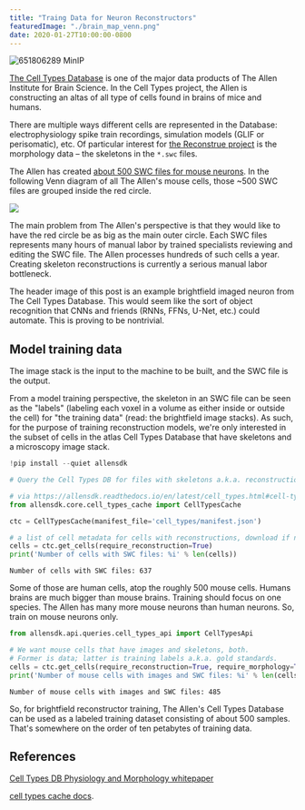 ```yaml
---
title: "Traing Data for Neuron Reconstructors"
featuredImage: "./brain_map_venn.png"
date: 2020-01-27T10:00:00-0800
---
```


![651806289 MinIP](http://reconstrue.com/projects/brightfield_neurons/demo_images/651806289_minip_cubehelix_wide.png)

[The Cell Types Database](http://celltypes.brain-map.org/) is one of the major data products of The Allen Institute for Brain Science. In the Cell Types
project, the Allen is constructing an altas of all type of cells found in brains of mice and humans. 

There are multiple ways different cells are represented in the Database: electrophysiology spike train recordings, simulation models (GLIF or perisomatic), etc. Of particular interest for [the Reconstrue project](http://reconstrue.com) is the morphology data – the skeletons in the `*.swc` files.

The Allen has created [about 500 SWC files for mouse neurons](http://celltypes.brain-map.org/data?donor__species=Mus%20musculus&nr__reconstruction_type=[full,dendrite-only]). In the following Venn diagram of all The Allen's mouse cells, those ~500 SWC files are grouped inside the red circle.

![](http://reconstrue.com/projects/brightfield_neurons/demo_images/brain_map_venn.png)

The main problem from The Allen's perspective is that they would like to have the red circle be as big as the main outer circle. Each SWC files represents many hours of manual labor by trained specialists reviewing and editing the SWC file. The Allen processes hundreds of such cells a year. Creating skeleton reconstructions is currently a serious manual labor bottleneck.

The header image of this post is an example brightfield imaged neuron from The Cell Types Database. This would seem like the sort of object recognition that CNNs and friends (RNNs, FFNs, U-Net, etc.) could automate. This is proving to be nontrivial. 

## Model training data
The image stack is the input to the machine to be built, and the SWC file is the output. 

From a model training perspective, the skeleton in an SWC file can be seen as the "labels" (labeling each voxel in a volume as either inside or outside the cell) for "the training data" (read: the brightfield image stacks). As such, for the purpose of training reconstruction models, we're only interested in the subset of cells in the atlas Cell Types Database that have skeletons and a microscopy image stack. 

```python
!pip install --quiet allensdk
```


```python
# Query the Cell Types DB for files with skeletons a.k.a. reconstructions

# via https://allensdk.readthedocs.io/en/latest/cell_types.html#cell-types-cache
from allensdk.core.cell_types_cache import CellTypesCache

ctc = CellTypesCache(manifest_file='cell_types/manifest.json')

# a list of cell metadata for cells with reconstructions, download if necessary
cells = ctc.get_cells(require_reconstruction=True)
print('Number of cells with SWC files: %i' % len(cells))
```

    Number of cells with SWC files: 637


Some of those are human cells, atop the roughly 500 mouse cells. Humans brains are much bigger than mouse brains. Training should focus on one species. The Allen has many more mouse neurons than human neurons. So, train on mouse neurons only.



```python
from allensdk.api.queries.cell_types_api import CellTypesApi

# We want mouse cells that have images and skeletons, both.
# Former is data; latter is training labels a.k.a. gold standards.
cells = ctc.get_cells(require_reconstruction=True, require_morphology=True, species=[CellTypesApi.MOUSE])
print('Number of mouse cells with images and SWC files: %i' % len(cells))

```

    Number of mouse cells with images and SWC files: 485


So, for brightfield reconstructor training, The Allen's Cell Types Database can be used as a labeled training dataset consisting of about 500 samples. That's somewhere on the order of 
ten petabytes of training data.

## References
[Cell Types DB Physiology and Morphology whitepaper](http://help.brain-map.org/display/celltypes/Physiology+and+Morphology)

[cell types cache docs](https://allensdk.readthedocs.io/en/latest/allensdk.core.cell_types_cache.html#allensdk.core.cell_types_cache.CellTypesCache.get_cells).

